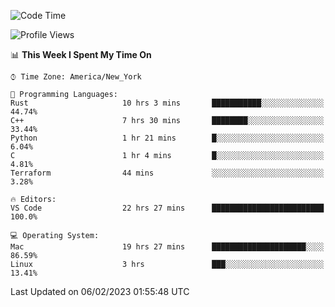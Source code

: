 <!--START_SECTION:waka-->
![Code Time](http://img.shields.io/badge/Code%20Time-126%20hrs%2044%20mins-blue)

![Profile Views](http://img.shields.io/badge/Profile%20Views-6-blue)

📊 **This Week I Spent My Time On** 

```text
⌚︎ Time Zone: America/New_York

💬 Programming Languages: 
Rust                     10 hrs 3 mins       ███████████░░░░░░░░░░░░░░   44.74% 
C++                      7 hrs 30 mins       ████████░░░░░░░░░░░░░░░░░   33.44% 
Python                   1 hr 21 mins        █░░░░░░░░░░░░░░░░░░░░░░░░   6.04% 
C                        1 hr 4 mins         █░░░░░░░░░░░░░░░░░░░░░░░░   4.81% 
Terraform                44 mins             ░░░░░░░░░░░░░░░░░░░░░░░░░   3.28%

🔥 Editors: 
VS Code                  22 hrs 27 mins      █████████████████████████   100.0%

💻 Operating System: 
Mac                      19 hrs 27 mins      █████████████████████░░░░   86.59% 
Linux                    3 hrs               ███░░░░░░░░░░░░░░░░░░░░░░   13.41%

```


 Last Updated on 06/02/2023 01:55:48 UTC
<!--END_SECTION:waka-->
